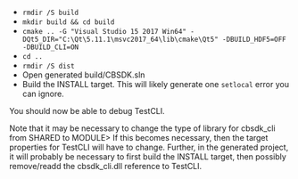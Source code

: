 * `rmdir /S build`
* `mkdir build && cd build`
* `cmake .. -G "Visual Studio 15 2017 Win64" -DQt5_DIR="C:\Qt\5.11.1\msvc2017_64\lib\cmake\Qt5" -DBUILD_HDF5=OFF -DBUILD_CLI=ON`
* `cd ..`
* `rmdir /S dist`
* Open generated build/CBSDK.sln
* Build the INSTALL target. This will likely generate one `setlocal` error you can ignore.

You should now be able to debug TestCLI.

Note that it may be necessary to change the type of library for cbsdk_cli from SHARED to MODULE>
If this becomes necessary, then the target properties for TestCLI will have to change.
Further, in the generated project, it will probably be necessary to first build the INSTALL target,
then possibly remove/readd the cbsdk_cli.dll reference to TestCLI.